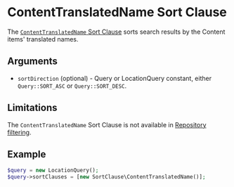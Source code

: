 # ContentTranslatedName Sort Clause

The [`ContentTranslatedName` Sort Clause](https://github.com/ibexa/core/blob/main/src/contracts/Repository/Values/Content/Query/SortClause/ContentTranslatedName.php)
sorts search results by the Content items' translated names.

## Arguments

- `sortDirection` (optional) - Query or LocationQuery constant, either `Query::SORT_ASC` or `Query::SORT_DESC`.

## Limitations

The `ContentTranslatedName` Sort Clause is not available in [Repository filtering](search_api.md#repository-filtering).

## Example

``` php
$query = new LocationQuery();
$query->sortClauses = [new SortClause\ContentTranslatedName()];
```
